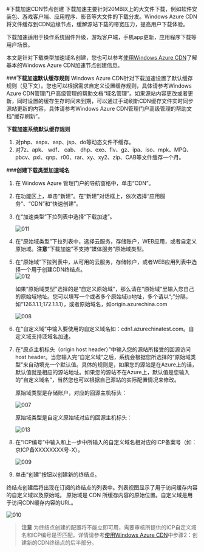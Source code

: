 <properties linkid="dev-net-common-tasks-cdn" urlDisplayName="CDN" pageTitle="How to create Download acceleration type CDN - Azure feature guide" metaKeywords="Azure CDN, Azure CDN, Azure blobs, Azure caching, Azure add-ons, 下载加速, Download, 缓存规则, ICP, ICP备案号, ICP编号, 技术文档, 帮助文档" description="Learn How to create Download acceleration type CDN on Windows Azure Management Portal and default caching rules for Download CDN" metaCanonical="" services="" documentationCenter=".NET" title="" authors="" solutions="" manager="" editor="" />
<tags ms.service="cdn"
    ms.date=""
    wacn.date="11/24/2015"
    />

#下载加速CDN节点创建
下载加速主要针对20MB以上的大文件下载，例如软件安装包、游戏客户端、应用程序、影音等大文件的下载分发。Windows Azure CDN将文件缓存到CDN边缘节点，缓解源站下载的带宽压力，提高用户下载体验。

下载加速适用于操作系统固件升级，游戏客户端，手机app更新，应用程序下载等用户场景。

本文是针对下载类型加速域名创建，您也可以参考[使用Windows Azure CDN](http://www.windowsazure.cn/documentation/articles/cdn-how-to-use/)了解基本的Windows Azure CDN加速节点创建信息。

###**下载加速默认缓存规则**
Windows Azure CDN针对下载加速设置了默认缓存规则（见下文）。您也可以根据需求自定义设置缓存规则，具体请参考Windows Azure CDN管理门户高级管理的帮助文档“域名管理”。如果源站内容更改或者更新，同时设置的缓存生存时间未到期，可以通过手动刷新CDN缓存文件实时同步源站更新的内容，具体请参考Windows Azure CDN管理门户高级管理的帮助文档“缓存刷新”。

**下载加速系统默认缓存规则**

1. 对php、aspx、asp、jsp、do等动态文件不缓存。
2. 对7z、apk、 wdf、 cab、 dhp、exe、flv、gz、ipa、iso、mpk、MPQ、pbcv、pxl、qnp、r00、rar、xy、xy2、zip、CAB等文件缓存一个月。

###**创建下载类型加速域名**

1. 在 Windows Azure 管理门户的导航窗格中，单击“CDN”。
2. 在功能区上，单击“新建”。在“新建”对话框上，依次选择“应用服务”、“CDN”和“快速创建”。
3. 在“加速类型”下拉列表中选择“下载加速”。

    ![011](./media/cdn-doc/011.png)

4. 在“原始域类型”下拉列表中，选择云服务，存储账户，WEB应用，或者自定义原始域。**注意**“下载加速”不支持“媒体服务”原始域类型。
5. 在“原始域”下拉列表中，从可用的云服务，存储帐户，或者WEB应用列表中选择一个用于创建CDN终结点。  
    ![012](./media/cdn-doc/012.png)

    如果“原始域类型”选择的是“自定义原始域”，那么请在“原始域”里输入您自己的原始域地址。您可以填写一个或者多个原始域ip地址，多个请以“;”分隔，如“126.1.1.1;172.1.1.1），或者原始域名，如origin.azurechina.com

    ![008](./media/cdn-doc/008.png)

6. 在“自定义域”中输入要使用的自定义域名如：cdn1.azurechinatest.com。自定义域支持泛域名加速。
7. 在“原点主机标头（origin host header）”中输入您的源站所接受的回源访问host header。当您输入完“自定义域”之后，系统会根据您所选择的“原始域类型”来自动填充一个默认值。具体的规则是，如果您的源站是在Azure上的话，默认值就是相应的源站地址。如果您的源站不在Azure上，默认值是您输入的“自定义域名”，当然您也可以根据自己源站的实际配置情况来修改。

    原始域类型是存储账户，对应的回源主机标头：

    ![007](./media/cdn-doc/007.png)  
    
    原始域类型是自定义原始域对应的回源主机标头：

    ![013](./media/cdn-doc/013.png)
    
      
8. 在“ICP编号”中输入和上一步中所输入的自定义域名相对应的ICP备案号（如：京ICP备XXXXXXXX号-X）。
     
    ![009](./media/cdn-doc/009.png) 

9. 单击“创建”按钮以创建新的终结点。

终结点创建后将出现在订阅的终结点的列表中。列表视图显示了用于访问缓存内容的自定义域以及原始域。
原始域是 CDN 所缓存内容的原始位置。自定义域是用于访问CDN缓存内容的URL。

   ![010](./media/cdn-doc/010.png)

> **注意** 为终结点创建的配置将不能立即可用，需要审核所提供的ICP自定义域名和ICP编号是否匹配，详情请参考[使用Windows Azure CDN](http://www.windowsazure.cn/documentation/articles/cdn-how-to-use/)中步骤2：创建新的CDN终结点的后半部分。

